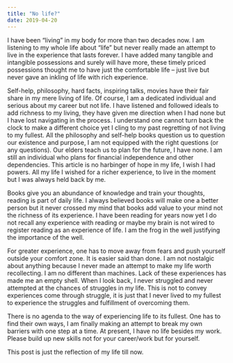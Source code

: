 ```yaml
---
title: "No life?"
date: 2019-04-20
---
```

I have been “living” in my body for more than two decades now. I am listening to my whole life about “life” but never really made an attempt to live in the experience that lasts forever. I have added many tangible and intangible possessions and surely will have more, these timely priced possessions thought me to have just the comfortable life – just live but never gave an inkling of life with rich experience.

Self-help, philosophy, hard facts, inspiring talks, movies have their fair share in my mere living of life. Of course, I am a dedicated individual and serious about my career but not life. I have listened and followed ideals to add richness to my living, they have given me direction when I had none but I have lost navigating in the process. I understand one cannot turn back the clock to make a different choice yet I cling to my past regretting of not living to my fullest. All the philosophy and self-help books question us to question our existence and purpose, I am not equipped with the right questions (or any questions). Our elders teach us to plan for the future, I have none. I am still an individual who plans for financial independence and other dependencies. This article is no harbinger of hope in my life, I wish I had powers. All my life I wished for a richer experience, to live in the moment but I was always held back by me.

Books give you an abundance of knowledge and train your thoughts, reading is part of daily life. I always believed books will make one a better person but it never crossed my mind that books add value to your mind not the richness of its experience. I have been reading for years now yet I do not recall any experience with reading or maybe my brain is not wired to register reading as an experience of life. I am the frog in the well justifying the importance of the well.

For greater experience, one has to move away from fears and push yourself outside your comfort zone. It is easier said than done. I am not nostalgic about anything because I never made an attempt to make my life worth recollecting. I am no different than machines. Lack of these experiences has made me an empty shell. When I look back, I never struggled and never attempted at the chances of struggles in my life. This is not to convey experiences come through struggle, it is just that I never lived to my fullest to experience the struggles and fulfillment of overcoming them.

There is no agenda to the way of experiencing life to its fullest. One has to find their own ways, I am finally making an attempt to break my own barriers with one step at a time. At present, I have no life besides my work. Please build up new skills not for your career/work but for yourself.

This post is just the reflection of my life till now.